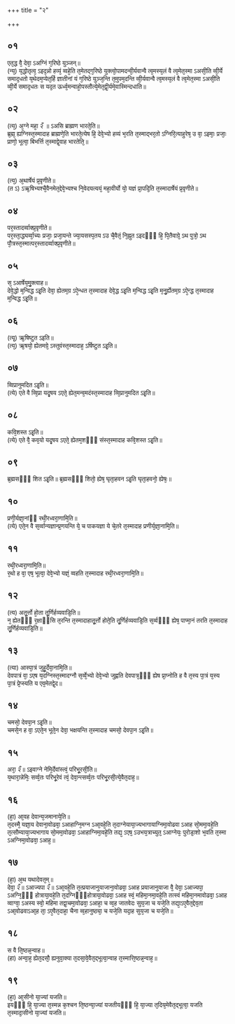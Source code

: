 +++
title = "२"

+++
## ०१
एत᳘द्ध वै᳘ देवा᳘ ऽअग्निं ग᳘रिष्ठे युञ्जन्॥  
(न्य᳘) य᳘द्धोतृत्व᳘ ऽइद᳘न्नो हव्यं᳘ व्वहे᳘ति त᳘मेतद्ग᳘रिष्ठे युक्त्वो᳘पामदन्वी᳘र्यवान्वै त्व᳘मस्य᳘लं वै त्व᳘मेत᳘स्मा ऽअसी᳘ति व्वी᳘र्ये समाद᳘धतो य᳘थेदम᳘प्येत᳘र्हि ज्ञातीनां यं ग᳘रिष्ठे युञ्ज᳘न्ति त᳘मुपम᳘दन्ति व्वी᳘र्यवान्वै त्व᳘मस्य᳘लं वै त्व᳘मेत᳘स्मा ऽअसी᳘ति व्वी᳘र्ये समाद᳘धतः स यद᳘त ऊर्ध्व᳘मन्वाहो᳘पस्तौत्ये᳘मेत᳘द्वी᳘र्यमे᳘वास्मिन्दधाति॥  
## ०२
(त्य᳘) अ᳘ग्ने महा᳘ २ँ ॥ ऽअसि ब्राह्मण भारते᳘ति॥  
ब्र᳘ह्म᳘ ह्यग्निस्त᳘स्मादाह ब्राह्मणे᳘ति भारते᳘त्येष हि᳘ देवे᳘भ्यो हव्यं भ᳘रति त᳘स्माद्भर᳘तो ऽग्निरि᳘त्याहुरेष᳘ उ वा᳘ ऽइमाः᳘ प्रजाः᳘ प्राणो᳘ भूत्वा᳘ बिभर्त्ति त᳘स्माद्वे᳘वाह भारतेति᳘॥  
## ०३
(त्य᳘) अ᳘थार्षेयं प्र᳘वृणीते॥  
(त ऽ) ऽऋ᳘षिभ्यश्चै᳘वैनमेत᳘द्देवे᳘भ्यश्च नि᳘वेदयत्ययं᳘ महा᳘वीर्यो यो᳘ यज्ञं प्रा᳘पदि᳘ति त᳘स्मादार्षेयं प्र᳘वृणीते॥  
## ०४
पर᳘स्तादर्व्वाक्प्र᳘वृणीते॥  
पर᳘स्ता᳘द्ध्यर्व्वा᳘च्यः प्रजाः᳘ प्रजा᳘यन्ते ज्या᳘यसस्प᳘तय ऽउ चै᳘वैतं᳘ नि᳘ह्नुत ऽइदᳫँ᳭ हि᳘ पि᳘तैवाग्रे᳘ ऽथ पुत्रो᳘ ऽथ पौ᳘त्रस्त᳘स्मात्पर᳘स्तादर्व्वाक्प्र᳘वृणीते॥  
## ०५
स᳘ ऽआर्षेय᳘मु᳘क्त्वाह॥  
देवे᳘द्धो म᳘न्विद्ध ऽइ᳘ति देवा᳘ ह्येतम᳘ग्र ऽऐ᳘न्धत त᳘स्मादाह देवे᳘द्ध ऽइ᳘ति म᳘न्विद्ध ऽइ᳘ति म᳘नु᳘र्ह्येतम᳘ग्र ऽऐ᳘न्द्ध त᳘स्मादाह म᳘न्विद्ध ऽइ᳘ति॥  
## ०६
(त्यृ᳘) ऋ᳘षिष्टुत ऽइति॥  
(त्य᳘) ऋ᳘षयो᳘ ह्येतमग्रे᳘ ऽस्तुवंस्त᳘स्मादाह᳘ ऽर्षिष्टुत ऽइ᳘ति॥  
## ०७
व्विप्रानुमदित ऽइ᳘ति॥  
(त्ये) एते वै व्वि᳘प्रा यदृ᳘षय ऽएते᳘ ह्येत᳘मन्व᳘मदंस्त᳘स्मादाह व्वि᳘प्रानुमदित ऽइ᳘ति॥  
## ०८
कवि᳘शस्त ऽइ᳘ति॥  
(त्ये) एते वै᳘ कव᳘यो यदृ᳘षय ऽएते᳘ ह्येतम᳘शᳫँ᳭ संस्त᳘स्मादाह कवि᳘शस्त ऽइ᳘ति॥  
## ०९
ब्र᳘ह्मसᳫँ᳭ शित ऽइ᳘ति॥
ब्र᳘ह्मसᳫँ᳭ शितो᳘ ह्येष᳘ घृता᳘हवन ऽइ᳘ति घृता᳘हवनो᳘ ह्येषः᳘॥  
## १०
प्रणी᳘र्यज्ञा᳘नांᳫं रथी᳘रध्वरा᳘णामि᳘ति॥  
(त्ये) एते᳘न वै स᳘र्व्वान्यज्ञान्प्र᳘णयन्ति ये᳘ च पाकयज्ञा ये चे᳘तरे त᳘स्मादाह प्रणीर्य᳘ज्ञा᳘नामि᳘ति॥  
## ११
रथी᳘रध्वरा᳘णामि᳘ति॥  
र᳘थो ह वा᳘ एष᳘ भूत्वा᳘ देवे᳘भ्यो यज्ञं᳘ व्वहति त᳘स्मादाह रथी᳘रध्वरा᳘णामि᳘ति॥  
## १२
(त्य) अतू᳘र्त्तो हो᳘ता तू᳘र्णिर्हव्यवाडि᳘ति॥  
न᳘ ह्येतᳫँ᳭ र᳘क्षाᳫंसि त᳘रन्ति त᳘स्मादाहातू᳘र्त्तो होते᳘ति तू᳘र्णिर्हव्यवाडि᳘ति स᳘र्व्वᳫँ᳘ ह्येष᳘ पाप्मा᳘नं तरति त᳘स्मादाह तू᳘र्णिर्हव्यवाडि᳘ति॥  
## १३
(त्या) आस्पा᳘त्रं जुहू᳘र्देवा᳘नामि᳘ति॥  
देवपात्रं वा᳘ ऽएष य᳘दग्निस्त᳘स्मादग्नौ स᳘र्व्वे᳘भ्यो देवे᳘भ्यो जुह्वति देवपात्र᳘ᳫं᳘ ह्येष प्रा᳘प्नोति ह वै त᳘स्य पा᳘त्रं य᳘स्य पा᳘त्रं प्रे᳘प्स्यति य एव᳘मेतद्वे᳘द॥  
## १४
चमसो᳘ देवपा᳘न ऽइ᳘ति॥  
चमसे᳘न ह वा᳘ ऽएते᳘न भूते᳘न देवा᳘ भक्षयन्ति त᳘स्मादाह चमसो᳘ देवपा᳘न ऽइ᳘ति॥  
## १५
अरा᳘ २ँ॥ ऽइवाग्ने नेमि᳘र्देवांस्त्वं᳘ परिभू᳘रसी᳘ति॥  
य᳘थारा᳘न्नेमिः᳘ सर्व्व᳘तः परिभू᳘रेवं त्वं᳘ देवा᳘न्त्सर्व्व᳘तः परिभू᳘रसी᳘त्ये᳘वैत᳘दाह᳘॥  
## १६
(हा᳘) आ᳘वह देवान्य᳘जमानाये᳘ति॥  
त᳘दस्मै᳘ यज्ञा᳘य देवाना᳘वोढवा᳘ ऽआहाग्नि᳘मग्न ऽआ᳘वहे᳘ति त᳘दाग्नेयाया᳘ज्यभागायाग्निमा᳘वोढवा ऽआह सो᳘ममा᳘वहे᳘ति त᳘त्सौम्याया᳘ज्यभागाय सो᳘ममा᳘वोढवा᳘ ऽआहाग्निमा᳘वहे᳘ति तद्य᳘ ऽएष᳘ ऽउभय᳘त्राच्युत᳘ ऽआग्नेयः᳘ पुरोडा᳘शो भ᳘वति त᳘स्मा ऽअग्निमा᳘वोढवा᳘ ऽआह᳘॥  
## १७
(हा᳘) अ᳘थ यथादेवत᳘म्॥  
देवा᳘ २ँ॥ ऽआज्यपा २ँ॥ ऽआ᳘वहे᳘ति त᳘त्प्रयाजानुयाजाना᳘वोढवा᳘ ऽआह प्रयाजानुयाजा वै᳘ देवा᳘ ऽआज्यपा᳘ ऽअग्नि᳘ᳫँ᳭ होत्राया᳘वहे᳘ति त᳘दग्निᳫँ᳭होत्राया᳘वोढवा᳘ ऽआह स्वं᳘ महिमा᳘नमा᳘वहे᳘ति तत्स्वं महिमा᳘नमावोढवा᳘ ऽआह व्वाग्वा᳘ ऽअस्य स्वो᳘ महिमा तद्वा᳘चमा᳘वोढवा᳘ ऽआहा᳘ च व्व᳘ह जातवेदः सुय᳘जा च यजे᳘ति तद्या᳘ऽए᳘वैत᳘द्देव᳘ता ऽआ᳘वोढवाऽआ᳘ह ता᳘ ऽए᳘वैत᳘दाहा᳘ चैना व्व᳘हानुष्ठ्या᳘ च यजे᳘ति यदा᳘ह सुय᳘जा च यजे᳘ति॥  
## १८
स वै ति᳘ष्ठन्न᳘न्वाह॥  
(हा) अन्वा᳘ह᳘ ह्येत᳘दसौ᳘ ह्यनुवा᳘क्या त᳘दसा᳘वे᳘वैत᳘द्भूत्वा᳘न्वाह त᳘स्मात्ति᳘ष्ठन्न᳘न्वाह᳘॥  
## १९
(हा᳘) आ᳘सीनो या᳘ज्यां यजति॥  
इयᳫँ᳭ हि᳘ या᳘ज्या त᳘स्मन्न क᳘श्चन ति᳘ष्ठन्या᳘ज्यां यजतीयᳫँ᳭ हि᳘ या᳘ज्या त᳘दिय᳘मेवैत᳘द्भूत्वा᳘ यजति त᳘स्मादा᳘सीनो या᳘ज्यां यजति॥  
